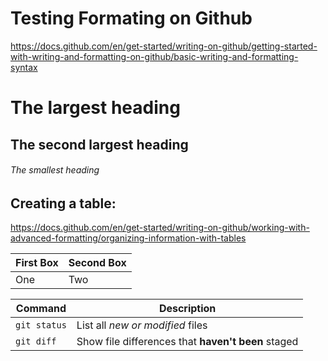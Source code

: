 # Testing Formating on Github
https://docs.github.com/en/get-started/writing-on-github/getting-started-with-writing-and-formatting-on-github/basic-writing-and-formatting-syntax

# The largest heading
## The second largest heading
###### The smallest heading


## Creating a table:

https://docs.github.com/en/get-started/writing-on-github/working-with-advanced-formatting/organizing-information-with-tables


| First Box  | Second Box |
| ---------  | ---------- |
| One | Two|


| Command | Description |
| --- | --- |
| `git status` | List all *new or modified* files |
| `git diff` | Show file differences that **haven't been** staged |
